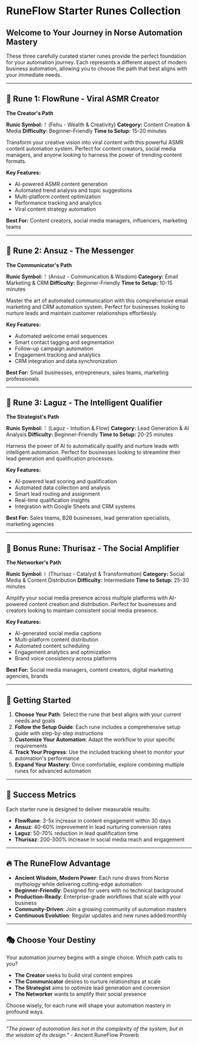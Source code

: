 # RuneFlow Starter Runes Collection

## Welcome to Your Journey in Norse Automation Mastery

These three carefully curated starter runes provide the perfect foundation for your automation journey. Each represents a different aspect of modern business automation, allowing you to choose the path that best aligns with your immediate needs.

---

## 🎵 **Rune 1: FlowRune - Viral ASMR Creator**
**The Creator's Path**

**Runic Symbol:** ᚠ (Fehu - Wealth & Creativity)
**Category:** Content Creation & Media
**Difficulty:** Beginner-Friendly
**Time to Setup:** 15-20 minutes

Transform your creative vision into viral content with this powerful ASMR content automation system. Perfect for content creators, social media managers, and anyone looking to harness the power of trending content formats.

**Key Features:**
- AI-powered ASMR content generation
- Automated trend analysis and topic suggestions
- Multi-platform content optimization
- Performance tracking and analytics
- Viral content strategy automation

**Best For:** Content creators, social media managers, influencers, marketing teams

---

## 📧 **Rune 2: Ansuz - The Messenger**
**The Communicator's Path**

**Runic Symbol:** ᚨ (Ansuz - Communication & Wisdom)
**Category:** Email Marketing & CRM
**Difficulty:** Beginner-Friendly
**Time to Setup:** 10-15 minutes

Master the art of automated communication with this comprehensive email marketing and CRM automation system. Perfect for businesses looking to nurture leads and maintain customer relationships effortlessly.

**Key Features:**
- Automated welcome email sequences
- Smart contact tagging and segmentation
- Follow-up campaign automation
- Engagement tracking and analytics
- CRM integration and data synchronization

**Best For:** Small businesses, entrepreneurs, sales teams, marketing professionals

---

## 🎯 **Rune 3: Laguz - The Intelligent Qualifier**
**The Strategist's Path**

**Runic Symbol:** ᛚ (Laguz - Intuition & Flow)
**Category:** Lead Generation & AI Analysis
**Difficulty:** Beginner-Friendly
**Time to Setup:** 20-25 minutes

Harness the power of AI to automatically qualify and nurture leads with intelligent automation. Perfect for businesses looking to streamline their lead generation and qualification processes.

**Key Features:**
- AI-powered lead scoring and qualification
- Automated data collection and analysis
- Smart lead routing and assignment
- Real-time qualification insights
- Integration with Google Sheets and CRM systems

**Best For:** Sales teams, B2B businesses, lead generation specialists, marketing agencies

---

## 🌟 **Bonus Rune: Thurisaz - The Social Amplifier**
**The Networker's Path**

**Runic Symbol:** ᚦ (Thurisaz - Catalyst & Transformation)
**Category:** Social Media & Content Distribution
**Difficulty:** Intermediate
**Time to Setup:** 25-30 minutes

Amplify your social media presence across multiple platforms with AI-powered content creation and distribution. Perfect for businesses and creators looking to maintain consistent social media presence.

**Key Features:**
- AI-generated social media captions
- Multi-platform content distribution
- Automated content scheduling
- Engagement analytics and optimization
- Brand voice consistency across platforms

**Best For:** Social media managers, content creators, digital marketing agencies, brands

---

## 🚀 **Getting Started**

1. **Choose Your Path**: Select the rune that best aligns with your current needs and goals
2. **Follow the Setup Guide**: Each rune includes a comprehensive setup guide with step-by-step instructions
3. **Customize Your Automation**: Adapt the workflow to your specific requirements
4. **Track Your Progress**: Use the included tracking sheet to monitor your automation's performance
5. **Expand Your Mastery**: Once comfortable, explore combining multiple runes for advanced automation

---

## 🎯 **Success Metrics**

Each starter rune is designed to deliver measurable results:

- **FlowRune**: 3-5x increase in content engagement within 30 days
- **Ansuz**: 40-60% improvement in lead nurturing conversion rates
- **Laguz**: 50-70% reduction in lead qualification time
- **Thurisaz**: 200-300% increase in social media reach and engagement

---

## 🔥 **The RuneFlow Advantage**

- **Ancient Wisdom, Modern Power**: Each rune draws from Norse mythology while delivering cutting-edge automation
- **Beginner-Friendly**: Designed for users with no technical background
- **Production-Ready**: Enterprise-grade workflows that scale with your business
- **Community-Driven**: Join a growing community of automation masters
- **Continuous Evolution**: Regular updates and new runes added monthly

---

## 🎭 **Choose Your Destiny**

Your automation journey begins with a single choice. Which path calls to you?

- **The Creator** seeks to build viral content empires
- **The Communicator** desires to nurture relationships at scale
- **The Strategist** aims to optimize lead generation and conversion
- **The Networker** wants to amplify their social presence

Choose wisely, for each rune will shape your automation mastery in profound ways.

---

*"The power of automation lies not in the complexity of the system, but in the wisdom of its design."* - Ancient RuneFlow Proverb
